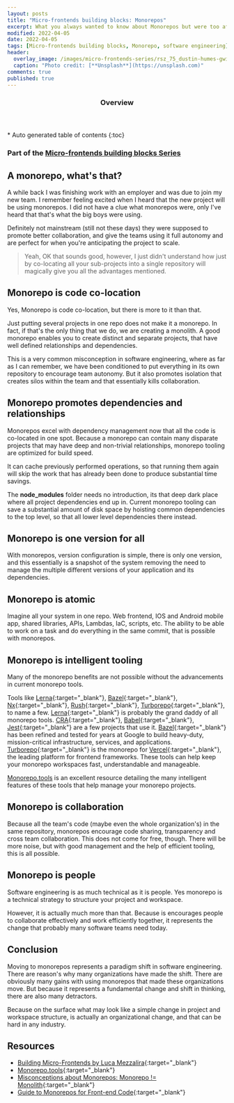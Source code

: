 ```yaml
---
layout: posts
title: "Micro-frontends building blocks: Monorepos"
excerpt: What you always wanted to know about Monorepos but were too afraid to ask
modified: 2022-04-05
date: 2022-04-05
tags: [Micro-frontends building blocks, Monorepo, software engineering]
header: 
  overlay_image: /images/micro-frontends-series/rsz_75_dustin-humes-gwim_hpiswi-unsplash.jpg
  caption: "Photo credit: [**Unsplash**](https://unsplash.com)"
comments: true
published: true
---
```

<section id="table-of-contents" class="toc">
  <header>
    <h3>Overview</h3>
  </header>
  <div id="drawer" markdown="1">
  *  Auto generated table of contents
  {:toc}
  </div>
</section>

### Part of the [Micro-frontends building blocks Series](../tags/#micro-frontends-building-blocks)

## A monorepo, what's that?
A while back I was finishing work with an employer and was due to join my new team. I remember feeling excited when I heard that the new project will be using monorepos. I did not have a clue what monorepos were, only I've heard that that's what the big boys were using.

Definitely not mainstream (still not these days) they were supposed to promote better collaboration, and give the teams using it full autonomy and are perfect for when you're anticipating the project to scale. 

>Yeah, OK that sounds good, however, I just didn't understand how just by co-locating all your sub-projects into a single repository will magically give you all the advantages mentioned. 

## Monorepo is code co-location
Yes, Monorepo is code co-location, but there is more to it than that.

Just putting several projects in one repo does not make it a monorepo. In fact, if that's the only thing that we do, we are creating a monolith. A good monorepo enables you to create distinct and separate projects, that have well defined relationships and dependencies.

This is a very common misconception in software engineering, where as far as I can remember, we have been conditioned to put everything in its own repository to encourage team autonomy. But it also promotes isolation that creates silos within the team and that essentially kills collaboration.

## Monorepo promotes dependencies and relationships
Monorepos excel with dependency management now that all the code is co-located in one spot. Because a monorepo can contain many disparate projects that may have deep and non-trivial relationships, monorepo tooling are optimized for build speed.

It can cache previously performed operations, so that running them again will skip the work that has already been done to produce substantial time savings.

The **node_modules** folder needs no introduction, its that deep dark place where all project dependencies end up in. Current monorepo tooling can save a substantial amount of disk space by hoisting common dependencies to the top level, so that all lower level dependencies there instead.

## Monorepo is one version for all
With monorepos, version configuration is simple, there is only one version, and this essentially is a snapshot of the system removing the need to manage the multiple different versions of your application and its dependencies. 

## Monorepo is atomic
Imagine all your system in one repo. Web frontend, IOS and Android mobile app, shared libraries, APIs, Lambdas, IaC, scripts, etc. The ability to be able to work on a task and do everything in the same commit, that is possible with monorepos.

## Monorepo is intelligent tooling
Many of the monorepo benefits are not possible without the advancements in current monorepo tools.

Tools like [Lerna](https://github.com/lerna/lerna){:target="_blank"}, [Bazel](https://github.com/bazelbuild/bazel){:target="_blank"}, [Nx](https://github.com/nrwl/nx){:target="_blank"}, [Rush](https://github.com/microsoft/rushstack){:target="_blank"}, [Turborepo](https://github.com/vercel/turborepo){:target="_blank"}, to name a few. [Lerna](https://github.com/lerna/lerna){:target="_blank"} is probably the grand daddy of all monorepo tools. [CRA](https://github.com/facebook/create-react-app){:target="_blank"}, [Babel](https://github.com/babel/babel){:target="_blank"}, [Jest](https://github.com/facebook/jest){:target="_blank"} are a few projects that use it. [Bazel](https://github.com/bazelbuild/bazel){:target="_blank"} has been refined and tested for years at Google to build heavy-duty, mission-critical infrastructure, services, and applications. [Turborepo](https://github.com/vercel/turborepo){:target="_blank"} is the monorepo for [Vercel](https://vercel.com/){:target="_blank"}, the leading platform for frontend frameworks. These tools can help keep your monorepo workspaces fast, understandable and manageable.

[Monorepo.tools](https://monorepo.tools/) is an excellent resource detailing the many intelligent features of these tools that help manage your monorepo projects.

## Monorepo is collaboration
Because all the team's code (maybe even the whole organization's) in the same repository, monorepos encourage code sharing, transparency and cross team collaboration. This does not come for free, though. There will be more noise, but with good management and the help of efficient tooling, this is all possible.

## Monorepo is people
Software engineering is as much technical as it is people. Yes monorepo is a technical strategy to structure your project and workspace.

However, it is actually much more than that. Because is encourages people to collaborate effectively and work efficiently together, it represents the change that probably many software teams need today.

## Conclusion
Moving to monorepos represents a paradigm shift in software engineering. There are reason's why many organizations have made the shift. There are obviously many gains with using monorepos that made these organizations move. But because it represents a fundamental change and shift in thinking, there are also many detractors.

Because on the surface what may look like a simple change in project and workspace structure, is actually an organizational change, and that can be hard in any industry.

## Resources
- [Building Micro-Frontends by Luca Mezzalira](https://www.oreilly.com/library/view/building-micro-frontends/9781492082989/){:target="_blank"}
- [Monorepo.tools](https://monorepo.tools/){:target="_blank"}
- [Misconceptions about Monorepos: Monorepo != Monolith](https://blog.nrwl.io/misconceptions-about-monorepos-monorepo-monolith-df1250d4b03c){:target="_blank"}
- [Guide to Monorepos for Front-end Code](https://www.toptal.com/front-end/guide-to-monorepos){:target="_blank"}
